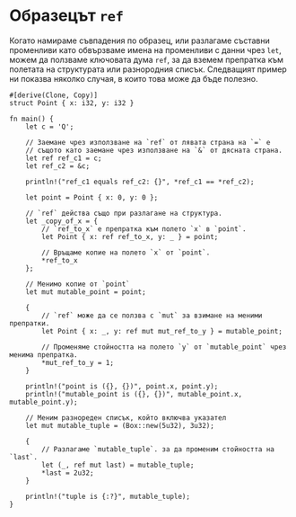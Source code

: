# Образецът `ref`

Когато намираме съвпадения по образец, или разлагаме съставни променливи като
обвързваме имена на променливи с данни чрез `let`, можем да ползваме ключовата
дума `ref`, за да вземем препратка към полетата на структурата или разнородния
списък. Следващият пример ни показва няколко случая, в които това може да бъде
полезно. 

```rust,editable
#[derive(Clone, Copy)]
struct Point { x: i32, y: i32 }

fn main() {
    let c = 'Q';

    // Заемане чрез използване на `ref` от лявата страна на `=` е
    // същото като заемане чрез използване на `&` от дясната страна.
    let ref ref_c1 = c;
    let ref_c2 = &c;

    println!("ref_c1 equals ref_c2: {}", *ref_c1 == *ref_c2);

    let point = Point { x: 0, y: 0 };

    // `ref` действа също при разлагане на структура.
    let _copy_of_x = {
        // `ref_to_x` е препратка към полето `x` в `point`.
        let Point { x: ref ref_to_x, y: _ } = point;

        // Връщаме копие на полето `x` от `point`.
        *ref_to_x
    };

    // Менимо копие от `point`
    let mut mutable_point = point;

    {
        // `ref` може да се ползва с `mut` за взимане на меними препратки.
        let Point { x: _, y: ref mut mut_ref_to_y } = mutable_point;

        // Променяме стойността на полето `y` от `mutable_point` чрез менима препратка.
        *mut_ref_to_y = 1;
    }

    println!("point is ({}, {})", point.x, point.y);
    println!("mutable_point is ({}, {})", mutable_point.x, mutable_point.y);

    // Меним разнореден списък, който включва указател
    let mut mutable_tuple = (Box::new(5u32), 3u32);
    
    {
        // Разлагаме `mutable_tuple`. за да променим стойността на `last`.
        let (_, ref mut last) = mutable_tuple;
        *last = 2u32;
    }
    
    println!("tuple is {:?}", mutable_tuple);
}
```
